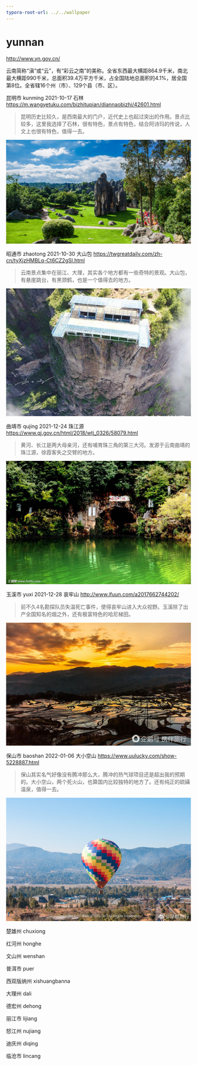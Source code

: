 ```yaml
---
typora-root-url: ../../wallpaper
---
```


# yunnan

http://www.yn.gov.cn/

云南简称“滇”或“云”，有“彩云之南”的美称。全省东西最大横距864.9千米，南北最大横距990千米，总面积39.4万平方千米，占全国陆地总面积的4.1%，居全国第8位。全省辖16个州（市）、129个县（市、区）。

昆明市 kunming 2021-10-17 石林 https://m.wangyetuku.com/bizhitupian/diannaobizhi/42601.html

> 昆明历史比较久，是西南最大的门户，近代史上也起过突出的作用。景点比较多，这里我选择了石林，很有特色，景点有特色，结合阿诗玛的传说，人文上也很有特色，值得一去。

![kunming](/yunnan/kunming.jpeg)

昭通市 zhaotong 2021-10-30 大山包 https://twgreatdaily.com/zh-cn/tyXjzHMBLq-Ct6CZ2gSl.html

> 云南景点集中在丽江、大理，其实各个地方都有一些奇特的景观。大山包，有悬崖跳台，有黑颈鹤，也是一个值得去的地方。

![zhaotong](/yunnan/zhaotong.jpeg)

曲靖市 qujing 2021-12-24 珠江源 https://www.qj.gov.cn/html/2018/wtj_0326/58079.html

> 黄河、长江是两大母亲河，还有哺育珠三角的第三大河。发源于云南曲靖的珠江源，徐霞客失之交臂的地方。

![qujing](/yunnan/qujing.jpeg)

玉溪市 yuxi 2021-12-28 哀牢山 http://www.ifuun.com/a2017662744202/

> 前不久4名勘探队员失温死亡事件，使得哀牢山进入大众视野。玉溪除了出产全国知名的烟之外，还有极富特色的哈尼梯田。

![yuxi](/yunnan/yuxi.jpg)

保山市 baoshan 2022-01-06 大小空山 https://www.uulucky.com/show-5228887.html

> 保山其实名气好像没有腾冲那么大，腾冲的热气球项目还是超出我的预期的。大小空山，两个死火山，也算国内比较独特的地方了。还有纯正的硫磺温泉，值得一去。

![baoshan](/yunnan/baoshan.jpeg)

楚雄州 chuxiong

红河州 honghe

文山州 wenshan

普洱市 puer

西双版纳州 xishuangbanna

大理州 dali

德宏州 dehong

丽江市 lijiang

怒江州 nujiang

迪庆州 diqing

临沧市 lincang

